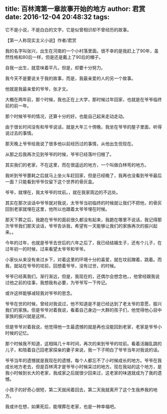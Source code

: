 title: 百林湾第一章故事开始的地方
author: 君赏
date: 2016-12-04 20:48:32
tags:
---
它不是小说，不是白白的文字，它是似曾相识却不曾经历的故事。

【第一人称现实主义小说】作者/君赏

我的名字叫张兴，出生在河南的一个小村落里面。很不幸的是我赶上了90年，虽然性格和80后一样，但是还是戴上了90后的帽子。

自我一出生，就意味着平凡，但是，却要十分努力。

我今天不是要说关于我的故事，而是，我最亲爱的人的另一个故事。

他就是我最亲爱的爷爷，张才文。

大概在两年前，那个时候，我也正在上大学，那时候过年回家，也就是在爷爷临终前的前一年。

那个时候爷爷的情况，还算十分的好。也能自己起来走动走动。

由于很长时间没有和爷爷说话，就是大年三十傍晚，我坐在爷爷的屋子里面，听得说过去的事情。

那天晚上爷爷给我说了很多他以前经历过的事情，从他出生但现在。

从那之后我再次见到爷爷的时候，爷爷已经落叶归根了。

其实我们的老家，不在这里，而在很遥远的地方，一个叫做白林弯的地方。

我听到爷爷噩耗之后就马上坐火车赶回家，但是已经晚了，我再也没看到爷爷最后一面？只能看到爷爷仅留下这个世界的骨灰盒。

爷爷，就埋在，我太爷爷的坟前。，就在我家周边的不远处。

其实在那次谈话中爷爷就对我说，太爷爷当初临终的时候就让我们不把他，的骨灰回到老家就埋在这里，他所以也跟着太爷爷埋在时候。

那天下葬之后，我跪在爷爷的面前很久都没有起来，我跪在哪里不说话，我记得那次爷爷我们那天谈话，爷爷告诉我，希望有一天能够让我们的家族再次的振兴起来。。

今年的过年，也就是爷爷去世后的六年之后了，我已经结婚生子，还有个儿子，在过年初一的时候，过来看望太爷爷和爷爷。

小家伙从来没有来过乡下，对着这里的环境十分的喜爱，就在坟前蹭着，跳着。而我，就站在爷爷的坟前，回想着爷爷，没有过世，的时候。

爷爷已经离我们，渐行渐远，但是，我现在的，还偶尔会想念他，，他曾经跟我说过他之前的往事，我想我有必要，为爷爷写一下传记。

或许这样能够减轻我对爷爷的思念。

爷爷在世的时候，曾经对我说过，他不知道是不是已经达到了老太爷的意愿，振兴我们的家族。但是爷爷对着我说，看着自己身边一大群的孩子们，他觉得他心目中家族的振兴就是这样。

但是爷爷对着我说，他觉得他一生最遗憾的就是再也没能回到老家，老家是爷爷小时候的记忆。

那个时候我不知道，这相隔几十年时间，再次的来到爷爷的坟前。看着活蹦乱跳的儿子，和陪着自己回老家探亲的妻子来说，我一下子明白了爷爷当年对我说的话。

爷爷当年的遗憾就是我现在的遗憾，每个人都忘不了小时候成长的地方。爷爷在我成长地方老去，但是百林湾才是爷爷小时候呆过的地方。现在我站的这个地方，是我小时候到长大的老家，我成家之后就很少回来过，这老家的味道就成为了我的遗憾。

小孩子的好奇心很短，第二天就闹着回去，第二天我就离开了这个生我养我的地方。

我或许在想，如果死后，能埋葬在老家，也是一种幸福吧。

